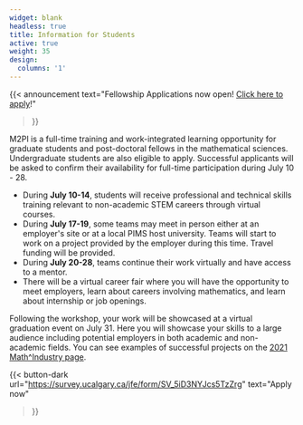 ```yaml
---
widget: blank
headless: true
title: Information for Students
active: true
weight: 35
design:
  columns: '1'
---
```

{{< announcement
  text="Fellowship Applications now open! [Click here to apply](https://survey.ucalgary.ca/jfe/form/SV_5iD3NYJcs5TzZrg)!"
>}}

M2PI is a full-time training and work-integrated learning opportunity for
graduate students and post-doctoral fellows in the mathematical sciences.
Undergraduate students are also eligible to apply. Successful applicants will be
asked to confirm their availability for full-time participation during July 10 -
28.

  * During **July 10-14**, students will receive professional and technical skills
training relevant to non-academic STEM careers through virtual courses.
  * During **July 17-19**, some teams may meet in person either at an employer's site or
at a local PIMS host university. Teams will start to work on a project provided
by the employer during this time. Travel funding will be provided.
  * During **July 20-28**, teams continue their work virtually and have access to a
mentor.
  * There will be a virtual career fair where you will have the opportunity to meet
employers, learn about careers involving mathematics, and learn about internship
or job openings.

Following the workshop, your work will be showcased at a virtual graduation
event on July 31. Here you will showcase your skills to a large audience
including potential employers in both academic and non-academic fields. You can
see examples of successful projects on the [2021 Math^Industry page](/2022).

{{< button-dark
  url="https://survey.ucalgary.ca/jfe/form/SV_5iD3NYJcs5TzZrg"
  text="Apply now"
>}}
